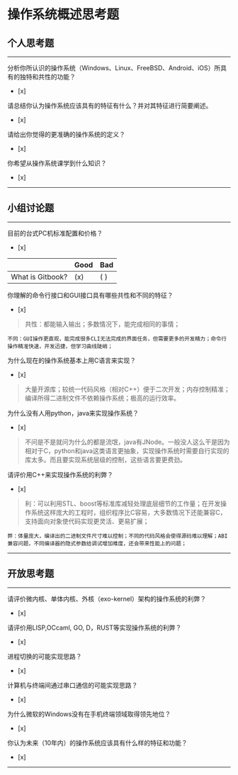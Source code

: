 # 操作系统概述思考题

## 个人思考题

---

分析你所认识的操作系统（Windows、Linux、FreeBSD、Android、iOS）所具有的独特和共性的功能？
- [x]  

>  

请总结你认为操作系统应该具有的特征有什么？并对其特征进行简要阐述。
- [x]  

>   

请给出你觉得的更准确的操作系统的定义？
- [x]  

>   

你希望从操作系统课学到什么知识？
- [x]  

>   

---

## 小组讨论题

---

目前的台式PC机标准配置和价格？
- [x]  

|                  | Good | Bad |
| ---------------- | ---- | --- |
| What is Gitbook? | (x)  | ( ) |

你理解的命令行接口和GUI接口具有哪些共性和不同的特征？
- [x]  

> 共性：都能输入输出；多数情况下，能完成相同的事情；
	
	不同：GUI操作更直观，能完成很多CLI无法完成的界面任务，但需要更多的开发精力；命令行操作精准快速，开发迅捷，但学习曲线陡峭；

为什么现在的操作系统基本上用C语言来实现？
- [x]  

>  大量开源库；较统一代码风格（相对C++）便于二次开发；内存控制精准；编译所得二进制文件不依赖操作系统；极高的运行效率。

为什么没有人用python，java来实现操作系统？
- [x]  

>  不问是不是就问为什么的都是流氓，java有JNode。一般没人这么干是因为相对于C，python和java这类语言更抽象，实现操作系统时需要自行实现的库太多。而且要实现系统层级的控制，这些语言要更费劲。

请评价用C++来实现操作系统的利弊？
- [x]  

>  利：可以利用STL、boost等标准库减轻处理底层细节的工作量；在开发操作系统这样庞大的工程时，组织程序比C容易，大多数情况下还能兼容C，支持面向对象使代码实现更灵活、更易扩展；
	
	弊：体量庞大，编译出的二进制文件尺寸难以控制；不同的代码风格会使得源码难以理解；ABI兼容问题，不同编译器的隐式参数给调试增加难度，还会带来性能上的问题；

---

## 开放思考题

---

请评价微内核、单体内核、外核（exo-kernel）架构的操作系统的利弊？
- [x]  

>  

请评价用LISP,OCcaml, GO, D，RUST等实现操作系统的利弊？
- [x]  

>  

进程切换的可能实现思路？
- [x]  

>  

计算机与终端间通过串口通信的可能实现思路？
- [x]  

>  

为什么微软的Windows没有在手机终端领域取得领先地位？
- [x]  

>  

你认为未来（10年内）的操作系统应该具有什么样的特征和功能？
- [x]  

>  

---
